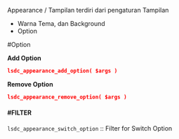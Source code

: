 Appearance / Tampilan terdiri dari pengaturan Tampilan
- Warna Tema, dan Background
- Option


#Option

**Add Option**
```json
lsdc_appearance_add_option( $args )
```

**Remove Option**
```json
lsdc_appearance_remove_option( $args )
```

#### #FILTER 

`lsdc_appearance_switch_option`  :: Filter for Switch Option
